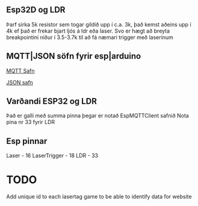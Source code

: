 ## Esp32D og LDR
Þarf sirka 5k resistor sem togar gildið upp í c.a. 3k, það kemst aðeins upp í 4k ef það er frekar bjart ljós á ldr eða laser. Svo er hægt að breyta breakpointini niður í 3.5-3.7k til að fá næmari trigger með laserinum


## MQTT|JSON söfn fyrir esp|arduino
[MQTT Safn](https://github.com/plapointe6/EspMQTTClient)

[JSON safn](https://github.com/arduino-libraries/Arduino_JSON)

## Varðandi ESP32 og LDR
Það er galli með summa pinna þegar er notað EspMQTTClient safnið
Nota pina nr 33 fyrir LDR


## Esp pinnar
Laser - 16 
LaserTrigger - 18
LDR - 33

# TODO
Add unique id to each lasertag game to be able to identify data for website